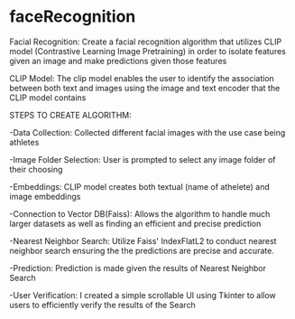 # faceRecognition
Facial Recognition: Create a facial recognition algorithm that utilizes CLIP model (Contrastive Learning Image Pretraining) in order to isolate features given an image and make predictions given those features


CLIP Model: The clip model enables the user to identify the association between both text and images using the image and text encoder that the CLIP model contains


STEPS TO CREATE ALGORITHM: 

-Data Collection: Collected different facial images with the use case being athletes

-Image Folder Selection: User is prompted to select any image folder of their choosing

-Embeddings: CLIP model creates both textual (name of athelete) and image embeddings

-Connection to Vector DB(Faiss): Allows the algorithm to handle much larger datasets as well as finding an efficient and precise prediction

-Nearest Neighbor Search: Utilize Faiss' IndexFlatL2 to conduct nearest neighbor search ensuring the the predictions are precise and accurate. 

-Prediction: Prediction is made given the results of Nearest Neighbor Search

-User Verification: I created a simple scrollable UI using Tkinter to allow users to efficiently verify the results of the Search
